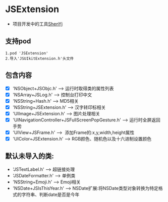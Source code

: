 # JSExtension

- 项目开发中的工具[ShenYj](https://github.com/ShenYj)

## 支持pod<br>

```
1.pod 'JSExtension'
2.导入'JSUIkitExtension.h'头文件
```

## 包含内容<br>

- [x] 'NSObject+JSObjc.h' --> 运行时取得类的属性列表 <br>
- [x] 'NSArray+JSLog.h' --> 控制台打印中文 <br>
- [x] 'NSString+Hash.h' --> MD5相关 <br>
- [x] 'NSString+JSExtension.h' --> 汉字转印标相关 <br>
- [x] 'UIImage+JSExtension.h' --> 图片处理相关 <br>
- [x] 'UINavigationController+JSFullScreenPopGesture.h' --> 运行时全屏返回手势<br>
- [x] 'UIView+JSFrame.h' -->  添加Frame的:x,y,width,height属性 <br>
- [x] 'UIColor+JSExtension.h' --> RGB颜色、随机色以及十六进制设置颜色 <br>

## 默认未导入的类:

- 'JSTextLabel.h' --> 超链接处理<br>
- 'JSDateFormatter.h' --> 单例类 <br>
- 'NSString+Emoji.h' --> Emoji相关 <br>
- 'NSDate+JSIsThisYear.h' --> NSDate扩展:将NSDate类型对象转换为特定格式的字符串、判断date是否是今年 <br>
